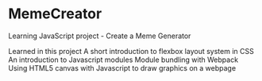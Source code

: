 # MemeCreator
Learning JavaScript project - Create a Meme Generator 


Learned in this project 
A short introduction to flexbox layout system in CSS
An introduction to Javascript modules 
Module bundling with Webpack
Using HTML5 canvas with Javascript to draw graphics on a webpage

